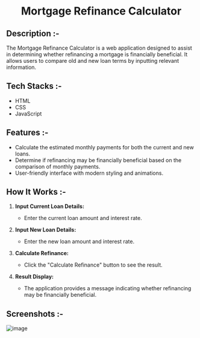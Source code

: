 # <p align="center">Mortgage Refinance Calculator</p>

## Description :-

The Mortgage Refinance Calculator is a web application designed to assist in determining whether refinancing a mortgage is financially beneficial. It allows users to compare old and new loan terms by inputting relevant information.

## Tech Stacks :-

- HTML
- CSS
- JavaScript

## Features :-

- Calculate the estimated monthly payments for both the current and new loans.
- Determine if refinancing may be financially beneficial based on the comparison of monthly payments.
- User-friendly interface with modern styling and animations.

## How It Works :-

1. **Input Current Loan Details:**
   - Enter the current loan amount and interest rate.

2. **Input New Loan Details:**
   - Enter the new loan amount and interest rate.

3. **Calculate Refinance:**
   - Click the "Calculate Refinance" button to see the result.

4. **Result Display:**
   - The application provides a message indicating whether refinancing may be financially beneficial.

## Screenshots :-

![image](https://github.com/Rakesh9100/CalcDiverse/assets/73993775/9038fab0-dd34-4868-86f1-86392452f70d)
